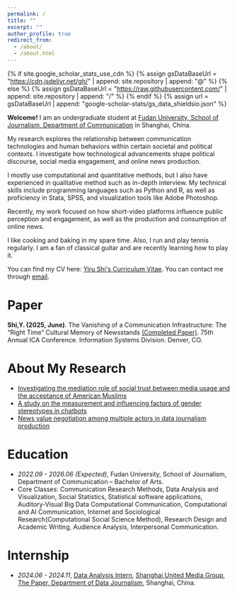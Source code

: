 ```yaml
---
permalink: /
title: ""
excerpt: ""
author_profile: true
redirect_from: 
  - /about/
  - /about.html
---
```


{% if site.google_scholar_stats_use_cdn %}
{% assign gsDataBaseUrl = "https://cdn.jsdelivr.net/gh/" | append: site.repository | append: "@" %}
{% else %}
{% assign gsDataBaseUrl = "https://raw.githubusercontent.com/" | append: site.repository | append: "/" %}
{% endif %}
{% assign url = gsDataBaseUrl | append: "google-scholar-stats/gs_data_shieldsio.json" %}

<span class='anchor' id='about-me'></span>

**Welcome!** I am an undergraduate student at [Fudan University, School of Journalism, Department of  Communication](https://xwxy.fudan.edu.cn/NewsEn/main.htm) in Shanghai, China. 

My research explores the relationship between communication technologies and human behaviors within certain societal and political contexts. I investigate how technological advancements shape political discourse, social media engagement, and online news production. 

I mostly use computational and quantitative methods, but I also have experienced in qualitative method such as in-depth interview. My technical skills include programming languages such as Python and R, as well as proficiency in Stata, SPSS, and visualization tools like Adobe Photoshop.

Recently, my work focused on how short-video platforms influence public perception and engagement, as well as the production and consumption of online news.

I like cooking and baking in my spare time. Also, I run and play tennis regularly. I am a fan of classical guitar and are recently learning how to play it.

You can find my CV here: [Yiru Shi's Curriculum Vitae](../assets/Curriculum_Vitae.pdf). You can contact me through [email](mailto:yiru_shi@outlook.com).

# Paper

**Shi,Y. (2025, June)**. The Vanishing of a Communication Infrastructure: The “Right Time” Cultural Memory of Newsstands [(Completed Paper)](/paper/). 75th Annual ICA Conference. Information Systems Division. Denver, CO.

# About My Research
- [Investigating the mediation role of social trust between media usage and the acceptance of American Muslims](/about-my-research/)
- [A study on the measurement and influencing factors of gender stereotypes in chatbots](/about-my-research/)
- [News value negotiation among multiple actors in data journalism production](/about-my-research/)

  
# Education
- *2022.09 - 2026.06 (Expected)*, Fudan University, School of Journalism, Department of Communication – Bachelor of Arts.
- Core Classes: Communication Research Methods, Data Analysis and Visualization, Social Statistics, Statistical software applications, Auditory-Visual Big Data Computational Communication, Computational and AI Communication, Internet and Sociological Research(Computational Social Science Method), Research Design and Academic Writing, Audience Analysis, Interpersonal Communication.

# Internship
- *2024.06 - 2024.11*, [Data Analysis Intern](/internship/), [Shanghai United Media Group, The Paper, Department of Data Journalism](https://m.thepaper.cn/list_25635), Shanghai, China.
